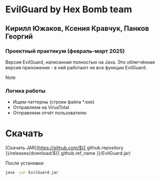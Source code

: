 # EvilGuard by Hex Bomb team

## Кирилл Южаков, Ксения Кравчук, Панков Георгий
### Проектный практикум (февраль-март 2025)

Версия EvilGuard, написанная полностью на Java. 
Это облегчённая версия приложения - в ней работают не все функции EvilGuard. 

> [!NOTE]
> ### Логика работы
> - Ищем паттерны (строки файла *.exe)
> - Отправляем на VirusTotal
> - Отправляем отчёт пользователю


# Скачать
[Скачать JAR](https://github.com/${{ github.repository }}/releases/download/${{ github.ref_name }}/EvilGuard.jar)

После установки:
```bash
java -jar EvilGuard.jar
```